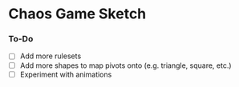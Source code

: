 # Chaos Game Sketch



### To-Do

- [ ] Add more rulesets
- [ ] Add more shapes to map pivots onto (e.g. triangle, square, etc.)
- [ ] Experiment with animations
